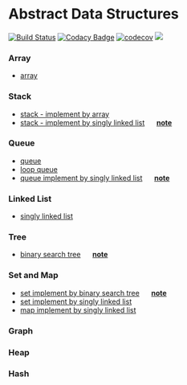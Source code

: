 # Abstract Data Structures

[![Build Status](https://travis-ci.org/zwfang/serendipity.svg?branch=master)](https://travis-ci.org/zwfang/serendipity)
[![Codacy Badge](https://api.codacy.com/project/badge/Grade/97bd89b51f684d3a8ebb9b1b93887665)](https://www.codacy.com/app/zwfang/serendipity?utm_source=github.com&amp;utm_medium=referral&amp;utm_content=zwfang/serendipity&amp;utm_campaign=Badge_Grade)
[![codecov](https://codecov.io/gh/zwfang/serendipity/branch/master/graph/badge.svg)](https://codecov.io/gh/zwfang/serendipity)
[![](https://img.shields.io/badge/python-3.7-blue.svg?logo=appveyor&style=flat)](https://img.shields.io/badge/python-3.7-blue.svg?logo=appveyor&style=flat)

### Array
* [array](serendipity/linear_structures/array.py)

### Stack
* [stack - implement by array](serendipity/linear_structures/array_stack.py)
* [stack - implement by singly linked list](serendipity/linear_structures/singly_linked_list_stack.py)&nbsp;&nbsp;&nbsp;&nbsp;&nbsp;&nbsp;**[note](docs/singly_linked_list_stack.md)**

### Queue
* [queue](serendipity/linear_structures/queue.py)
* [loop queue](serendipity/linear_structures/loop_queue.py)
* [queue implement by singly linked list](serendipity/linear_structures/singly_linked_list_queue.py)&nbsp;&nbsp;&nbsp;&nbsp;&nbsp;&nbsp;**[note](docs/singly_linked_list_queue.md)**

### Linked List
* [singly linked list](serendipity/linear_structures/singly_linked_list.py)

### Tree
* [binary search tree](serendipity/tree_structures/bst.py)&nbsp;&nbsp;&nbsp;&nbsp;&nbsp;&nbsp;**[note](docs/binary_search_tree.md)**

### Set and Map
* [set implement by binary search tree](serendipity/set_and_map/bst_set.py)&nbsp;&nbsp;&nbsp;&nbsp;&nbsp;&nbsp;**[note](docs/set_time_complexity_analyse.md)**
* [set implement by singly linked list](serendipity/set_and_map/singly_linked_list_set.py)
* [map implement by singly linked list](serendipity/set_and_map/singly_linked_list_map.py)

### Graph

### Heap

### Hash
